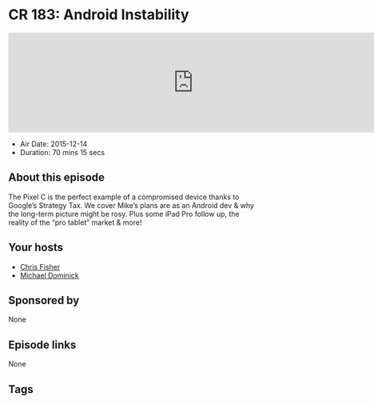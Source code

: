 # CR 183: Android Instability

<iframe src="https://player.fireside.fm/v2/MLf2ZzhC+rKYDhwJx?theme=dark" width="740" height="200" frameborder="0" scrolling="no"></iframe>

* Air Date: 2015-12-14
* Duration: 70 mins 15 secs

## About this episode

The Pixel C is the perfect example of a compromised device thanks to Google’s Strategy Tax. We cover Mike’s plans are as an Android dev & why the long-term picture might be rosy. Plus some iPad Pro follow up, the reality of the “pro tablet” market & more!

## Your hosts
* [Chris Fisher](https://coder.show/hosts/chrislas)
* [Michael Dominick](https://coder.show/hosts/michael)

## Sponsored by

None



## Episode links

None



## Tags


